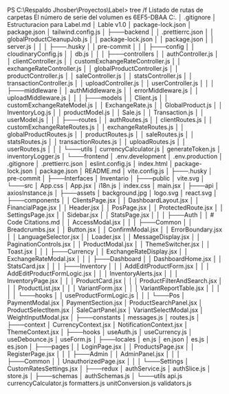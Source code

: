 PS C:\Respaldo Jhosber\Proyectos\Label> tree /f
Listado de rutas de carpetas
El número de serie del volumen es 6EF5-DBAA
C:.
│   .gitignore
│   Estructuracion para Label.md
│   Lable v1.0
│   package-lock.json
│   package.json
│   tailwind.config.js
│
├───backend
│   │   .prettierrc.json
│   │   globalProductCleanupJob.js
│   │   package-lock.json
│   │   package.json
│   │   server.js
│   │
│   ├───.husky
│   │       pre-commit
│   │
│   ├───config
│   │       cloudinaryConfig.js
│   │       db.js
│   │
│   ├───controllers
│   │       authController.js
│   │       clientController.js
│   │       customExchangeRateController.js
│   │       exchangeRateController.js
│   │       globalProductController.js
│   │       productController.js
│   │       saleController.js
│   │       statsController.js
│   │       transactionController.js
│   │       uploadController.js
│   │       userController.js
│   │
│   ├───middleware
│   │       authMiddleware.js
│   │       errorMiddleware.js
│   │       uploadMiddleware.js
│   │
│   ├───models
│   │       Client.js
│   │       customExchangeRateModel.js
│   │       ExchangeRate.js
│   │       GlobalProduct.js
│   │       InventoryLog.js
│   │       productModel.js
│   │       Sale.js
│   │       Transaction.js
│   │       userModel.js
│   │
│   ├───routes
│   │       authRoutes.js
│   │       clientRoutes.js
│   │       customExchangeRateRoutes.js
│   │       exchangeRateRoutes.js
│   │       globalProductRoutes.js
│   │       productRoutes.js
│   │       saleRoutes.js
│   │       statsRoutes.js
│   │       transactionRoutes.js
│   │       uploadRoutes.js
│   │       userRoutes.js
│   │
│   └───utils
│           currencyCalculator.js
│           generateToken.js
│           inventoryLogger.js
│
└───frontend
    │   .env.development
    │   .env.production
    │   .gitignore
    │   .prettierrc.json
    │   eslint.config.js
    │   index.html
    │   package-lock.json
    │   package.json
    │   README.md
    │   vite.config.js
    │
    ├───.husky
    │       pre-commit
    │
    ├───Interfaces
    │       Inventario
    │
    ├───public
    │       vite.svg
    │
    └───src
        │   App.css
        │   App.jsx
        │   i18n.js
        │   index.css
        │   main.jsx
        │
        ├───api
        │       axiosInstance.js
        │
        ├───assets
        │       background.jpg
        │       logo.svg
        │       react.svg
        │
        ├───components
        │   │   ClientsPage.jsx
        │   │   DashboardLayout.jsx
        │   │   FinancialPage.jsx
        │   │   Header.jsx
        │   │   PosPage.jsx
        │   │   ProtectedRoute.jsx
        │   │   SettingsPage.jsx
        │   │   Sidebar.jsx
        │   │   StatsPage.jsx
        │   │
        │   ├───Auth
        │   │       # Code Citations.md
        │   │       AccessModal.jsx
        │   │
        │   ├───Common
        │   │       Breadcrumbs.jsx
        │   │       Button.jsx
        │   │       ConfirmModal.jsx
        │   │       ErrorBoundary.jsx
        │   │       LanguageSelector.jsx
        │   │       Loader.jsx
        │   │       MessageDisplay.jsx
        │   │       PaginationControls.jsx
        │   │       ProductModal.jsx
        │   │       ThemeSwitcher.jsx
        │   │       Toast.jsx
        │   │
        │   ├───Currency
        │   │       ExchangeRateDisplay.jsx
        │   │       ExchangeRateModal.jsx
        │   │
        │   ├───Dashboard
        │   │       DashboardHome.jsx
        │   │       StatsCard.jsx
        │   │
        │   ├───Inventory
        │   │   │   AddEditProductForm.jsx
        │   │   │   AddEditProductFormLogic.jsx
        │   │   │   InventoryAlerts.jsx
        │   │   │   InventoryPage.jsx
        │   │   │   ProductCard.jsx
        │   │   │   ProductFilterAndSearch.jsx
        │   │   │   ProductList.jsx
        │   │   │   VariantForm.jsx
        │   │   │   VariantReportTable.jsx
        │   │   │
        │   │   └───hooks
        │   │           useProductFormLogic.js
        │   │
        │   └───Pos
        │           PaymentModal.jsx
        │           PaymentSection.jsx
        │           ProductSearchPanel.jsx
        │           ProductSelectItem.jsx
        │           SaleCartPanel.jsx
        │           VariantSelectModal.jsx
        │           WeightInputModal.jsx
        │
        ├───constants
        │       messages.js
        │       routes.js
        │
        ├───context
        │       CurrencyContext.jsx
        │       NotificationContext.jsx
        │       ThemeContext.jsx
        │
        ├───hooks
        │       useAuth.js
        │       useCurrency.js
        │       useDebounce.js
        │       useForm.js
        │
        ├───locales
        │       en.js
        │       en.json
        │       es.js
        │       es.json
        │
        ├───pages
        │   │   LoginPage.jsx
        │   │   ProductsPage.jsx
        │   │   RegisterPage.jsx
        │   │
        │   ├───Admin
        │   │       AdminPanel.jsx
        │   │
        │   ├───Common
        │   │       UnauthorizedPage.jsx
        │   │
        │   └───Settings
        │           CustomRatesSettings.jsx
        │
        ├───redux
        │       authService.js
        │       authSlice.js
        │       store.js
        │
        ├───schemas
        │       authSchemas.js
        │
        └───utils
                api.js
                currencyCalculator.js
                formatters.js
                unitConversion.js
                validators.js